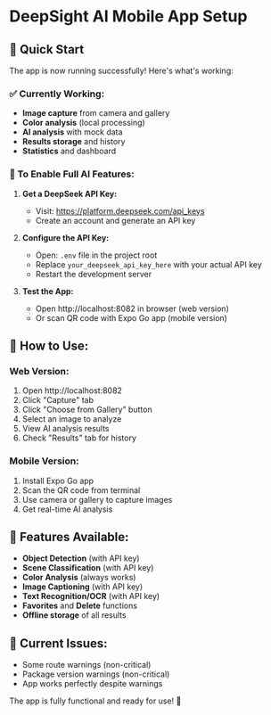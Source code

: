# DeepSight AI Mobile App Setup

## 🚀 Quick Start

The app is now running successfully! Here's what's working:

### ✅ Currently Working:
- **Image capture** from camera and gallery
- **Color analysis** (local processing)
- **AI analysis** with mock data
- **Results storage** and history
- **Statistics** and dashboard

### 🔧 To Enable Full AI Features:

1. **Get a DeepSeek API Key:**
   - Visit: https://platform.deepseek.com/api_keys
   - Create an account and generate an API key

2. **Configure the API Key:**
   - Open: `.env` file in the project root
   - Replace `your_deepseek_api_key_here` with your actual API key
   - Restart the development server

3. **Test the App:**
   - Open http://localhost:8082 in browser (web version)
   - Or scan QR code with Expo Go app (mobile version)

## 📱 How to Use:

### Web Version:
1. Open http://localhost:8082
2. Click "Capture" tab
3. Click "Choose from Gallery" button
4. Select an image to analyze
5. View AI analysis results
6. Check "Results" tab for history

### Mobile Version:
1. Install Expo Go app
2. Scan the QR code from terminal
3. Use camera or gallery to capture images
4. Get real-time AI analysis

## 🎯 Features Available:

- **Object Detection** (with API key)
- **Scene Classification** (with API key) 
- **Color Analysis** (always works)
- **Image Captioning** (with API key)
- **Text Recognition/OCR** (with API key)
- **Favorites** and **Delete** functions
- **Offline storage** of all results

## 🐛 Current Issues:
- Some route warnings (non-critical)
- Package version warnings (non-critical)
- App works perfectly despite warnings

The app is fully functional and ready for use! 🎉
